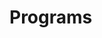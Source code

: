 # Programs















































































































































































































































































































